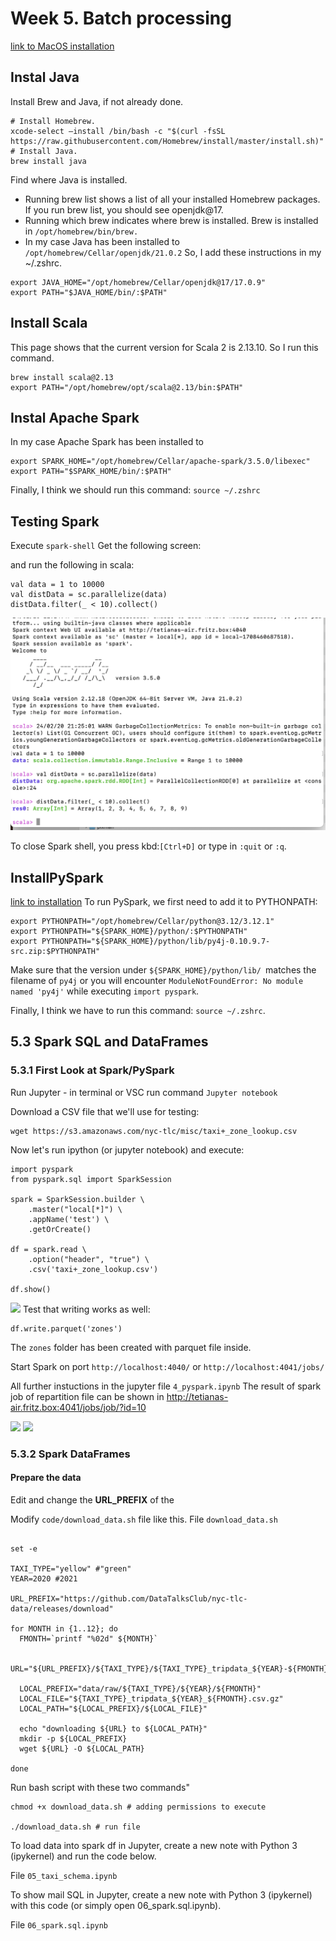 # Week 5. Batch processing

[link to MacOS installation](https://github.com/DataTalksClub/data-engineering-zoomcamp/blob/main/05-batch/setup/macos.md)

## Instal Java
Install Brew and Java, if not already done.
```
# Install Homebrew.
xcode-select –install /bin/bash -c "$(curl -fsSL https://raw.githubusercontent.com/Homebrew/install/master/install.sh)"
# Install Java.
brew install java
```
Find where Java is installed.

- Running brew list shows a list of all your installed Homebrew packages. If you run brew list, you should see openjdk@17.
- Running which brew indicates where brew is installed. Brew is installed in ```/opt/homebrew/bin/brew.```
- In my case Java has been installed to ```/opt/homebrew/Cellar/openjdk/21.0.2```
So, I add these instructions in my ~/.zshrc.
```
export JAVA_HOME="/opt/homebrew/Cellar/openjdk@17/17.0.9"
export PATH="$JAVA_HOME/bin/:$PATH"
```
## Install Scala

This page shows that the current version for Scala 2 is 2.13.10. So I run this command.
```
brew install scala@2.13
export PATH="/opt/homebrew/opt/scala@2.13/bin:$PATH"
```

## Instal Apache Spark
In my case Apache Spark has been installed to
```
export SPARK_HOME="/opt/homebrew/Cellar/apache-spark/3.5.0/libexec"
export PATH="$SPARK_HOME/bin/:$PATH"

```
Finally, I think we should run this command: ```source ~/.zshrc```

## Testing Spark
Execute ```spark-shell```
Get the following screen:

 and run the following in scala:
```
val data = 1 to 10000
val distData = sc.parallelize(data)
distData.filter(_ < 10).collect()
```
![](https://github.com/TOmelchenko/DataEngZoomCamp2024/blob/main/img/spark_1.png)

To close Spark shell, you press kbd:```[Ctrl+D]``` or type in ```:quit``` or ```:q```.

## InstallPySpark
[link to installation](https://github.com/DataTalksClub/data-engineering-zoomcamp/blob/main/05-batch/setup/pyspark.md)
To run PySpark, we first need to add it to PYTHONPATH:

```
export PYTHONPATH="/opt/homebrew/Cellar/python@3.12/3.12.1"
export PYTHONPATH="${SPARK_HOME}/python/:$PYTHONPATH"
export PYTHONPATH="${SPARK_HOME}/python/lib/py4j-0.10.9.7-src.zip:$PYTHONPATH"
```
Make sure that the version under ```${SPARK_HOME}/python/lib/ ```matches the filename of ```py4j``` or you will encounter ```ModuleNotFoundError: No module named 'py4j'``` while executing ```import pyspark```.

Finally, I think we have to run this command: ```source ~/.zshrc```.

## 5.3 Spark SQL and DataFrames
### 5.3.1 First Look at Spark/PySpark

Run Jupyter - in terminal or VSC run command
```Jupyter notebook```

Download a CSV file that we'll use for testing:
```
wget https://s3.amazonaws.com/nyc-tlc/misc/taxi+_zone_lookup.csv
```
Now let's run ipython (or jupyter notebook) and execute:
```
import pyspark
from pyspark.sql import SparkSession

spark = SparkSession.builder \
    .master("local[*]") \
    .appName('test') \
    .getOrCreate()

df = spark.read \
    .option("header", "true") \
    .csv('taxi+_zone_lookup.csv')

df.show()
```
![](https://github.com/TOmelchenko/DataEngZoomCamp2024/blob/main/img/spark_2.png)
Test that writing works as well:
```
df.write.parquet('zones')
```
The ```zones``` folder has been created with parquet file inside.



Start Spark on port ```http://localhost:4040/``` or ```http://localhost:4041/jobs/```

All further instuctions in the jupyter file ```4_pyspark.ipynb```
The result of spark job of repartition file can be shown in http://tetianas-air.fritz.box:4041/jobs/job/?id=10

![](https://github.com/TOmelchenko/DataEngZoomCamp2024/blob/main/img/spark_3.png)
![](https://github.com/TOmelchenko/DataEngZoomCamp2024/blob/main/img/spark_4.png)

### 5.3.2 Spark DataFrames
#### Prepare the data
Edit and change the **URL_PREFIX** of the

Modify ```code/download_data.sh``` file like this.
File ```download_data.sh```
```

set -e

TAXI_TYPE="yellow" #"green"
YEAR=2020 #2021

URL_PREFIX="https://github.com/DataTalksClub/nyc-tlc-data/releases/download"

for MONTH in {1..12}; do
  FMONTH=`printf "%02d" ${MONTH}`

  URL="${URL_PREFIX}/${TAXI_TYPE}/${TAXI_TYPE}_tripdata_${YEAR}-${FMONTH}.csv.gz"

  LOCAL_PREFIX="data/raw/${TAXI_TYPE}/${YEAR}/${FMONTH}"
  LOCAL_FILE="${TAXI_TYPE}_tripdata_${YEAR}_${FMONTH}.csv.gz"
  LOCAL_PATH="${LOCAL_PREFIX}/${LOCAL_FILE}"

  echo "downloading ${URL} to ${LOCAL_PATH}"
  mkdir -p ${LOCAL_PREFIX}
  wget ${URL} -O ${LOCAL_PATH}

done
```

Run bash script with these two commands" 

```
chmod +x download_data.sh # adding permissions to execute

./download_data.sh # run file
```
To load data into spark df in Jupyter, create a new note with Python 3 (ipykernel) and run the code below.

File ```05_taxi_schema.ipynb```

To show mail SQL in Jupyter, create a new note with Python 3 (ipykernel) with this code (or simply open 06_spark.sql.ipynb).

File ```06_spark.sql.ipynb```









